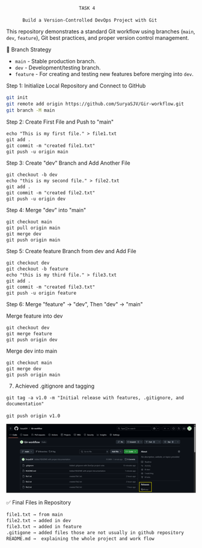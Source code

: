                                TASK 4

          Build a Version-Controlled DevOps Project with Git

This repository demonstrates a standard Git workflow using branches (`main`, `dev`, `feature`), Git best practices, and proper version control management.

📂 Branch Strategy

- `main` - Stable production branch.
- `dev` - Development/testing branch.
- `feature` - For creating and testing new features before 
              merging into `dev`.


Step 1: Initialize Local Repository and Connect to GitHub
```bash
git init
git remote add origin https://github.com/SuryaSJV/Gir-workflow.git
git branch -M main
```

Step 2: Create First File and Push to "main"
```
echo "This is my first file." > file1.txt
git add .
git commit -m "created file1.txt"
git push -u origin main
```

Step 3: Create "dev" Branch and Add Another File
```
git checkout -b dev
echo "this is my second file." > file2.txt
git add .
git commit -m "created file2.txt"
git push -u origin dev
```

Step 4: Merge "dev" into "main"
```
git checkout main
git pull origin main
git merge dev
git push origin main
```

Step 5: Create feature Branch from dev and Add File
```
git checkout dev
git checkout -b feature
echo "this is my third file." > file3.txt
git add .
git commit -m "created file3.txt"
git push -u origin feature
```

Step 6: Merge "feature" → "dev", Then "dev" → "main"

   Merge feature into dev
```
git checkout dev
git merge feature
git push origin dev
```

   Merge dev into main
```
git checkout main
git merge dev
git push origin main
```


7. Achieved .gitignore and tagging 
```
git tag -a v1.0 -m "Initial release with features, .gitignore, and documentation"

git push origin v1.0
```

![alt text](<Screenshot 2025-04-11 153451.png>)

✅ Final Files in Repository
```
file1.txt → from main
file2.txt → added in dev
file3.txt → added in feature
.gitigone → added files those are not usually in github repository
README.md →  explaining the whole project and work flow
```




